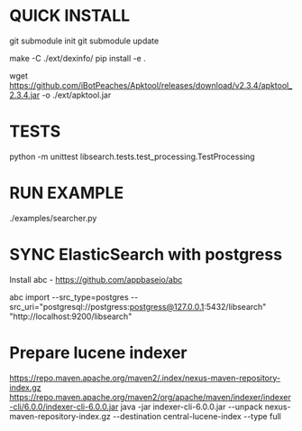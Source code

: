 # QUICK INSTALL

git submodule init
git submodule update

make -C ./ext/dexinfo/
pip install -e .

wget https://github.com/iBotPeaches/Apktool/releases/download/v2.3.4/apktool_2.3.4.jar -o ./ext/apktool.jar

# TESTS
python -m unittest libsearch.tests.test_processing.TestProcessing

# RUN EXAMPLE
./examples/searcher.py

# SYNC ElasticSearch with postgress
Install abc - https://github.com/appbaseio/abc

abc import --src_type=postgres --src_uri="postgresql://postgress:postgress@127.0.0.1:5432/libsearch" "http://localhost:9200/libsearch"

# Prepare lucene indexer
https://repo.maven.apache.org/maven2/.index/nexus-maven-repository-index.gz
https://repo.maven.apache.org/maven2/org/apache/maven/indexer/indexer-cli/6.0.0/indexer-cli-6.0.0.jar
java -jar indexer-cli-6.0.0.jar --unpack nexus-maven-repository-index.gz --destination central-lucene-index --type full